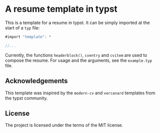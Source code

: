 # A resume template in typst

This is a template for a resume in typst. It can be simply
imported at the start of a `typ` file:

```rust
#import "template": *

//...
```

Currently, the functions `headerblock()`, `cventry` and `cvitem` are used to compose the resume. For usage and the arguments, see the `example.typ` file.

## Acknowledgements

This template was inspired by the `modern-cv` and `vercanard` templates from the typst community.

## License

The project is licensed under the terms of the MIT license.
